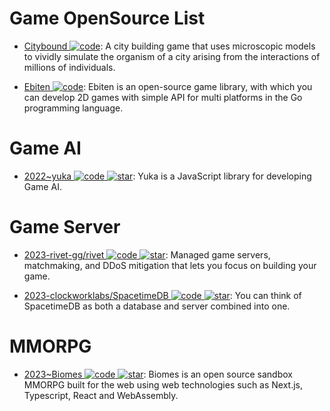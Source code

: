 # Game OpenSource List

- [Citybound ![code](https://ng-tech.icu/assets/code.svg)](https://aeplay.org/citybound): A city building game that uses microscopic models to vividly simulate the organism of a city arising from the interactions of millions of individuals.

- [Ebiten ![code](https://ng-tech.icu/assets/code.svg)](https://github.com/hajimehoshi/ebiten): Ebiten is an open-source game library, with which you can develop 2D games with simple API for multi platforms in the Go programming language.

# Game AI

- [2022~yuka ![code](https://ng-tech.icu/assets/code.svg) ![star](https://img.shields.io/github/stars/Mugen87/yuka)](https://github.com/Mugen87/yuka): Yuka is a JavaScript library for developing Game AI.

# Game Server

- [2023-rivet-gg/rivet ![code](https://ng-tech.icu/assets/code.svg) ![star](https://img.shields.io/github/stars/rivet-gg/rivet)](https://github.com/rivet-gg/rivet): Managed game servers, matchmaking, and DDoS mitigation that lets you focus on building your game.

- [2023-clockworklabs/SpacetimeDB ![code](https://ng-tech.icu/assets/code.svg) ![star](https://img.shields.io/github/stars/clockworklabs/SpacetimeDB)](https://github.com/clockworklabs/SpacetimeDB): You can think of SpacetimeDB as both a database and server combined into one.

# MMORPG

- [2023~Biomes ![code](https://ng-tech.icu/assets/code.svg) ![star](https://img.shields.io/github/stars/ill-inc/biomes-game)](https://github.com/ill-inc/biomes-game): Biomes is an open source sandbox MMORPG built for the web using web technologies such as Next.js, Typescript, React and WebAssembly.

